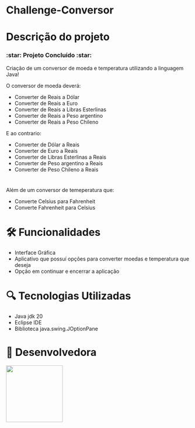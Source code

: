 <h1>
  Challenge-Conversor
</h1>



<h1> Descrição do projeto </h1>

<h3> :star: Projeto Concluído :star: </h3>

Criação de um conversor de moeda e temperatura utilizando a linguagem Java!

  O conversor de moeda deverá:
- Converter de Reais a Dólar
- Converter de Reais a Euro
- Converter de Reais a Libras Esterlinas
- Converter de Reais a Peso argentino
- Converter de Reais a Peso Chileno

E ao contrario:

- Converter de Dólar a Reais
- Converter de Euro a Reais
- Converter de Libras Esterlinas a Reais
- Converter de Peso argentino a  Reais
- Converter de Peso Chileno a Reais

#

Além de um conversor de temeperatura que:

  - Converte Celsius para Fahrenheit
  - Converte Fahrenheit para Celsius

  

# 🛠️ Funcionalidades 

- Interface Gráfica
- Aplicativo que possuí opções para converter moedas e temperatura que deseja
- Opção em continuar e encerrar a aplicação

# 🔍 Tecnologias Utilizadas 

- Java jdk 20
- Eclipse IDE
- Biblioteca java.swing.JOptionPane

# 💮 Desenvolvedora

<div>
  <img src="https://github.com/anaflaviacv/Challenge-Conversor/assets/129443378/5a344d4d-2f19-4aa9-a3ae-f9de55fb48a3.png" width=155 />
</div>






